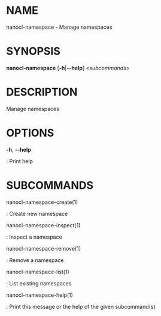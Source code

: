 NAME
====

nanocl-namespace - Manage namespaces

SYNOPSIS
========

**nanocl-namespace** \[**-h**\|**\--help**\] \<*subcommands*\>

DESCRIPTION
===========

Manage namespaces

OPTIONS
=======

**-h**, **\--help**

:   Print help

SUBCOMMANDS
===========

nanocl-namespace-create(1)

:   Create new namespace

nanocl-namespace-inspect(1)

:   Inspect a namespace

nanocl-namespace-remove(1)

:   Remove a namespace

nanocl-namespace-list(1)

:   List existing namespaces

nanocl-namespace-help(1)

:   Print this message or the help of the given subcommand(s)
